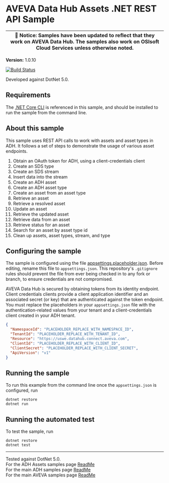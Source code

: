# AVEVA Data Hub Assets .NET REST API Sample

| :loudspeaker: **Notice**: Samples have been updated to reflect that they work on AVEVA Data Hub. The samples also work on OSIsoft Cloud Services unless otherwise noted. |
| -----------------------------------------------------------------------------------------------|  

**Version:** 1.0.10

[![Build Status](https://dev.azure.com/osieng/engineering/_apis/build/status/product-readiness/ADH/aveva.sample-adh-assets_rest_api-dotnet?branchName=main)](https://dev.azure.com/osieng/engineering/_build/latest?definitionId=3279&branchName=main)

Developed against DotNet 5.0.

## Requirements

The [.NET Core CLI](https://docs.microsoft.com/en-us/dotnet/core/tools/) is referenced in this sample, and should be installed to run the sample from the command line.

## About this sample

This sample uses REST API calls to work with assets and asset types in ADH. It follows a set of steps to demonstrate the usage of various asset endpoints.

1. Obtain an OAuth token for ADH, using a client-credentials client
1. Create an SDS type
1. Create an SDS stream
1. Insert data into the stream
1. Create an ADH asset
1. Create an ADH asset type
1. Create an asset from an asset type
1. Retrieve an asset
1. Retrieve a resolved asset
1. Update an asset
1. Retrieve the updated asset
1. Retrieve data from an asset
1. Retrieve status for an asset
1. Search for an asset by asset type id
1. Clean up assets, asset types, stream, and type

## Configuring the sample

The sample is configured using the file [appsettings.placeholder.json](AssetsRestApi/appsettings.placeholder.json). Before editing, rename this file to `appsettings.json`. This repository's `.gitignore` rules should prevent the file from ever being checked in to any fork or branch, to ensure credentials are not compromised.

AVEVA Data Hub is secured by obtaining tokens from its identity endpoint. Client credentials clients provide a client application identifier and an associated secret (or key) that are authenticated against the token endpoint. You must replace the placeholders in your `appsettings.json` file with the authentication-related values from your tenant and a client-credentials client created in your ADH tenant.

```json
{
  "NamespaceId": "PLACEHOLDER_REPLACE_WITH_NAMESPACE_ID",
  "TenantId": "PLACEHOLDER_REPLACE_WITH_TENANT_ID",
  "Resource": "https://uswe.datahub.connect.aveva.com",
  "ClientId": "PLACEHOLDER_REPLACE_WITH_CLIENT_ID",
  "ClientSecret": "PLACEHOLDER_REPLACE_WITH_CLIENT_SECRET",
  "ApiVersion": "v1"
}
```

## Running the sample

To run this example from the command line once the `appsettings.json` is configured, run

```shell
dotnet restore
dotnet run
```

## Running the automated test

To test the sample, run

```shell
dotnet restore
dotnet test
```

---

Tested against DotNet 5.0.  
For the ADH Assets samples page [ReadMe](https://github.com/osisoft/OSI-Samples-OCS/blob/main/docs/ASSETS.md)  
For the main ADH samples page [ReadMe](https://github.com/osisoft/OSI-Samples-OCS)  
For the main AVEVA samples page [ReadMe](https://github.com/osisoft/OSI-Samples)
